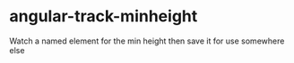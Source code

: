 # angular-track-minheight

Watch a named element for the min height then save it for use somewhere else

